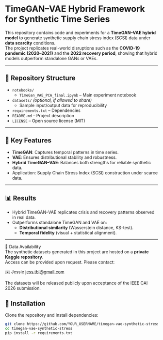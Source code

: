 # TimeGAN–VAE Hybrid Framework for Synthetic Time Series

This repository contains code and experiments for a **TimeGAN–VAE hybrid model** to generate
synthetic supply chain stress index (SCSI) data under **data scarcity** conditions.  
The project replicates real-world disruptions such as the **COVID-19 pandemic (2020–2021)** and the
**2022 recovery period**, showing that hybrid models outperform standalone GANs or VAEs.

---

## 📂 Repository Structure
- `notebooks/`
  - `TimeGan_VAE_PCA_final.ipynb` – Main experiment notebook
- `datasets/` *(optional, if allowed to share)*
  - Sample input/output data for reproducibility
- `requirements.txt` – Dependencies
- `README.md` – Project description
- `LICENSE` – Open source license (MIT)

---

## 🚀 Key Features
- **TimeGAN**: Captures temporal patterns in time series.  
- **VAE**: Ensures distributional stability and robustness.  
- **Hybrid TimeGAN–VAE**: Balances both strengths for reliable synthetic data.  
- Application: Supply Chain Stress Index (SCSI) construction under scarce data.  

---

## 📊 Results
- Hybrid TimeGAN–VAE replicates crisis and recovery patterns observed in real data.  
- Outperforms standalone TimeGAN and VAE on:  
  - **Distributional similarity** (Wasserstein distance, KS-test).  
  - **Temporal fidelity** (visual + statistical alignment).  

---

📂 Data Availability  
The synthetic datasets generated in this project are hosted on a **private Kaggle repository**.  
Access can be provided upon request. Please contact:  

✉️ Jessie jess.tbl@gmail.com

The datasets will be released publicly upon acceptance of the IEEE CAI 2026 submission.


## 🔧 Installation
Clone the repository and install dependencies:
```bash
git clone https://github.com/YOUR_USERNAME/timegan-vae-synthetic-stress.git
cd timegan-vae-synthetic-stress
pip install -r requirements.txt

